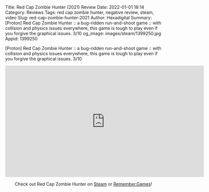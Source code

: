 Title: Red Cap Zombie Hunter (2021) Review
Date: 2022-01-01 18:14
Category: Reviews
Tags: red cap zombie hunter, negative review, steam, video
Slug: red-cap-zombie-hunter-2021
Author: Hexadigital
Summary: [Proton] Red Cap Zombie Hunter :: a bug-ridden run-and-shoot game :: with collision and physics issues everywhere, this game is tough to play even if you forgive the graphical issues. 3/10
og_image: images/steam/1399250.jpg
Appid: 1399250

[Proton] Red Cap Zombie Hunter :: a bug-ridden run-and-shoot game :: with collision and physics issues everywhere, this game is tough to play even if you forgive the graphical issues. 3/10

<center><iframe src="https://www.youtube.com/embed/LcK-SW3HVVA?feature=oembed" allow="accelerometer; autoplay; encrypted-media; gyroscope; picture-in-picture" width="640" height="360" frameborder="0"></iframe>

Check out Red Cap Zombie Hunter on [Steam](https://store.steampowered.com/app/1399250/?curator_clanid=34633900) or [Remember.Games](https://remember.games/game/1935/)!</center>